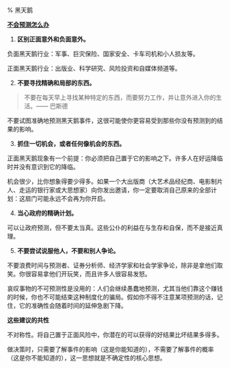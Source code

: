 % 黑天鹅

<b><u><span id="不会预测怎么办">不会预测怎么办</span></u></b>

1. __区别正面意外和负面意外。__

负面黑天鹅行业：军事、巨灾保险、国家安全、卡车司机和小人损友等。

正面黑天鹅行业：出版业、科学研究、风险投资和自媒体频道等。

2. __不要寻找精确和局部的东西。__

> 不要在每天早上寻找某种特定的东西，而要努力工作，并让意外进入你的生活。—— 巴斯德

不要试图准确地预测黑天鹅事件，这很可能使你更容易受到那些你没有预测到的结果的影响。

3. __抓住一切机会，或者任何像机会的东西。__

正面黑天鹅现象有一个前提：你必须把自己置于它的影响之下。许多人在好运降临时并没有意识到它的降临。

机会很少，比你想象得要少得多。如果一个大出版商（大艺术品经纪商、电影制片人、走运的银行家或大思想家）向你发出邀请，你一定要取消自己原来的全部计划：这扇门可能永远不会再为你开启。

4. __当心政府的精确计划。__

可以让政府预测，但不要太当真。这些公仆的利益在与生存和自保，而不是接近真理。

5. __不要尝试说服他人，不要和别人争论。__

不要浪费时间与预测者、证券分析师、经济学家和社会学家争论，除非是拿他们取笑。你很容易拿他们开玩笑，而且许多人很容易发怒。

哀叹事物的不可预测性是没用的：人们会继续愚蠢地预测，尤其当他们靠这个赚钱的时候，你也不可能结束这种制度化的骗局。假如你不得不注意某项预测的话，记住，它的准确性会随着时间的延伸急剧下降。

__这些建议的共性__

不对称性。将自己置于正面风险中，你潜在的可以获得的好结果比坏结果多得多。

做决策时，只需要了解事件的影响（这是你能知道的），不需要了解事件的概率（这是你不能知道的），这一思想就是不确定性的核心思想。
